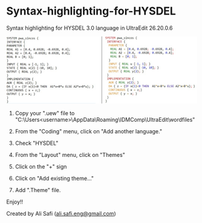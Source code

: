 # Syntax-highlighting-for-HYSDEL
Syntax highlighting for HYSDEL 3.0 language in UltraEdit 26.20.0.6

![alt text](https://github.com/A-Safi/Syntax-highlighting-for-HYSDEL/blob/main/SyntaxPreview.jpg)

1. Copy your ".uew" file to "C:\Users\<username>\AppData\Roaming\IDMComp\UltraEdit\wordfiles"

2. From the "Coding" menu, click on "Add another language."

3. Check "HYSDEL"

4. From the "Layout" menu, click on "Themes"

5. Click on the "+" sign

6. Click on "Add existing theme..."

7. Add ".Theme" file.

Enjoy!!


Created by Ali Safi (ali.safi.eng@gmail.com)
